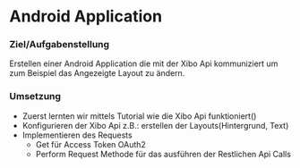 # Android Application

### Ziel/Aufgabenstellung

Erstellen einer Android Application die mit der Xibo Api kommuniziert um zum Beispiel das Angezeigte Layout zu ändern.

### Umsetzung 

- Zuerst lernten wir mittels Tutorial wie die Xibo Api funktioniert()
- Konfigurieren der Xibo Api z.B.: erstellen der Layouts(Hintergrund, Text)
- Implementieren des Requests 
  - Get für Access Token OAuth2
  - Perform Request Methode für das ausführen der Restlichen Api Calls 

